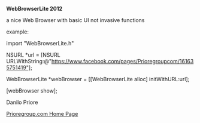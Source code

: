 **WebBrowserLite 2012**

a nice Web Browser with basic UI not invasive functions

example:

import "WebBrowserLite.h"

NSURL *url = [NSURL URLWithString:@"https://www.facebook.com/pages/Prioregroupcom/161635751419"];

WebBrowserLite *webBrowser = [[WebBrowserLite alloc] initWithURL:url];

[webBrowser show];

Danilo Priore

[Prioregroup.com Home Page](http://www.prioregroup.com)